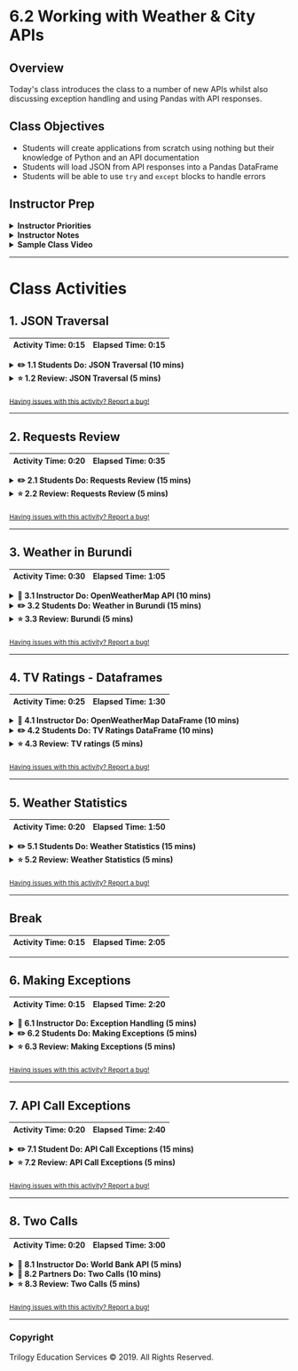 # 6.2 Working with Weather & City APIs

## Overview

Today's class introduces the class to a number of new APIs whilst also discussing exception handling and using Pandas with API responses.

## Class Objectives

* Students will create applications from scratch using nothing but their knowledge of Python and an API documentation
* Students will load JSON from API responses into a Pandas DataFrame
* Students will be able to use `try` and `except` blocks to handle errors

## Instructor Prep

<details>
    <summary><strong>Instructor Priorities</strong></summary>

* Students should be able to familiarize themselves with API documentation effectively.

* Students should be able to use data from the OpenWeatherMap and World Bank APIs.

* Students should be able to load JSON from API responses into a Pandas DataFrame.

* Students should be able to use `try`/`except` blocks to handle exceptions.

</details>

<details>
    <summary><strong>Instructor Notes</strong></summary>

* The website used in the second student activity (Students Do: Requests Review) is an interactive one and the data can be edited by anyone. Prior to class, be sure to visit [http://nyt-mongo-scraper.herokuapp.com/](http://nyt-mongo-scraper.herokuapp.com/), click "Scrape New Articles!", then click "Save Article" for each one that appears below.

* Please reference our [Student FAQ](../../../05-Instructor-Resources/README.md#unit-06-python-APIs) for answers to questions frequently asked by students of this program. If you have any recommendations for additional questions, feel free to log an issue or a pull request with your desired additions.

* Have your TAs refer to the [6.2 Time Tracker](TimeTracker.xlsx) to remain on track.

</details>

<details>
    <summary><strong>Sample Class Video</strong></summary>

* To view an example class lecture visit (Note: video may not reflect latest lesson plan): [Class Video](https://codingbootcamp.hosted.panopto.com/Panopto/Pages/Viewer.aspx?id=e8aabdaf-e74e-4f9c-b851-aa4f0187f90c)

</details>

- - -

# Class Activities

## 1. JSON Traversal

| Activity Time:       0:15 |  Elapsed Time:      0:15  |
|---------------------------|---------------------------|

<details>
    <summary><strong>✏️ 1.1 Students Do: JSON Traversal (10 mins)</strong></summary>

* **Files:**

  * [youtube_response.json](Activities/01-Stu_JSONTraversalReview/Resources/youtube_response.json)

  * [Stu_JSON_Traversal.ipynb](Activities/01-Stu_JSONTraversalReview/Unsolved/Stu_JSON_Traversal.ipynb)

* **Instructions:** [README.md](Activities/01-Stu_JSONTraversalReview/README.md)

* Open the [slideshow](https://docs.google.com/presentation/d/1oIKNTLRt06zkHrXrFyNGr9ICnl3-DrJhrgkEmINPTa4) and use slides 1-5 to introduce the class to the first activity.

* Welcome the students to class and explain that today we will be expanding our API querying abilities.

  * Today's class will focus on making our get requests more robust. We will also explore different methods of storing and analyzing our API responses.

* Explain that today's class will begin with a short review of what was covered during the previous lesson. In this activity, students will be traversing a JSON file using their knowledge of Python.

* Open [01-Stu_JSONTraversalReview/youtube_response.json](Activities/01-Stu_JSONTraversalReview/Resources/youtube_response.json) with a text editor to show the class what JSON file they will be working with.

  ![JSON Traversal - YouTube Response](Images/01-JSONReview_JSON.png)

</details>

<details>
    <summary><strong>⭐ 1.2 Review: JSON Traversal (5 mins)</strong></summary>

* Open up [Stu_JSON_Traversal.ipynb](Activities/01-Stu_JSONTraversalReview/Solved/Stu_JSON_Traversal.ipynb) in Jupyter Notebook and run through the code with the class line-by-line, making certain to hit upon the following points.

  * Emphasize that the best way to solve problems like this one is to inspect the JSON manually and pull it apart once its structure is clear.

  * Point out that this activity introduces no new techniques other than importing external JSON files. This challenge merely requires students to carefully read the JSON as they write their scripts.

    ![JSON Traversal Code](Images/01-JSONReview_Code.png)

</details>

<sub>[Having issues with this activity? Report a bug!](https://bit.ly/3dOO0fV)</sub>

- - -

## 2. Requests Review

| Activity Time:       0:20 |  Elapsed Time:      0:35  |
|---------------------------|---------------------------|

<details>
    <summary><strong>✏️ 2.1 Students Do: Requests Review (15 mins)</strong></summary>

* **File:** [Stu_RequestReview.ipynb](Activities/02-Stu_RequestReview/Unsolved/Stu_RequestReview.ipynb)

* **Instructions:** [README.md](Activities/02-Stu_RequestReview/README.md)

* Explain that students have one more review before they dive into the bulk of the day's lesson. For this activity, students will be making an API call to a NYT scraper and printing out data from the response.

* Open [Stu_RequestReview.ipynb](Activities/02-Stu_RequestReview/Solved/Stu_RequestReview.ipynb) in Jupyter Notebook and run the code or simply show students the below image to show students what they will be attempting to create.

  ![Requests Review - Output](Images/02-RequestsReview_Output.png)

* Open the [slideshow](https://docs.google.com/presentation/d/1oIKNTLRt06zkHrXrFyNGr9ICnl3-DrJhrgkEmINPTa4) and use slide 6-8 to display the instructions.

</details>

<details>
    <summary><strong>⭐ 2.2 Review: Requests Review (5 mins)</strong></summary>

* Open up [Stu_RequestReview.ipynb](Activities/02-Stu_RequestReview/Solved/Stu_RequestReview.ipynb) with Jupyter Notebook and run through the code with the class line-by-line, asking different students how they implemented each task in the instructions.

  * Make sure to point out how the first and last responses are being printed to the screen. The index of `[0]` will always contain the first value of a list and the index of `[-1]` will always contain the last.

  * In order to collect the length of the list, simply use the `len()` function and pass the list in as the sole parameter.

    ![Requests Review - Code](Images/02-RequestsReview_Code.png)

</details>

<sub>[Having issues with this activity? Report a bug!](https://bit.ly/2V2DedA)</sub>

- - -

## 3. Weather in Burundi

| Activity Time:       0:30 |  Elapsed Time:      1:05  |
|---------------------------|---------------------------|

<details>
    <summary><strong>📣 3.1 Instructor Do: OpenWeatherMap API (10 mins)</strong></summary>

* Open the [slideshow](https://docs.google.com/presentation/d/1oIKNTLRt06zkHrXrFyNGr9ICnl3-DrJhrgkEmINPTa4)  and use slides 9-12 to accompany the beginning of this demonstration.

* Explain that the next API students will work with is the [OpenWeatherMap API](https://openweathermap.org/api), which provides various sorts of meteorological data for developers to use.

* Explain that, like the New York Times API, the OpenWeatherMap API requires users to [register](https://home.openweathermap.org/users/sign_up) for an API key.

  * Briefly walk students through the [sign-up](https://home.openweathermap.org/users/sign_up) steps and make sure everyone has their API key in-hand before moving on to the demonstration.

  ![Getting an API Key is Easy](Images/03-OpenWeather_Signup.png)

* Remind students that it is good practice to use `config.py` file to shield their api_keys from others' view.

* Point out that the workflow for OpenWeatherAPI functions the same as the other APIs we have previously covered.

* Open [Ins_OpenWeatherRequest.ipynb](Activities/03-Ins_OpenWeatherRequest/Solved/Ins_OpenWeatherRequest.ipynb) with Jupyter Notebook to show students what the application does.

  ![OpenWeather - Output](Images/03-OpenWeather_Output.png)

* Ask a student to explain what the question mark in the URL indicates before explaining how the question mark represents the beginning of the query string.

* Ask a student to explain what they think the query URLs is requesting before discussion how the `q` parameter allows the application to search for weather by city name in English.

* Ask a student to explain the logic of the rest of the file and then explain how the rest of the file simply sends a GET request to the query url, converts the response to JSON, and prints the result.

  ![OpenWeather - Code](Images/03-OpenWeather_Code.png)

</details>

<details>
    <summary><strong>✏️ 3.2 Students Do: Weather in Burundi (15 mins)</strong></summary>

* **File:** [Stu_Burundi.ipynb](Activities/04-Stu_BurundiWeatherApp/Unsolved/Stu_Burundi.ipynb)

* **Instructions:** [README.md](Activities/04-Stu_BurundiWeatherApp/README.md)

* The class will now work with the OpenWeather API and create an application which provides the user with the current temperature in the largest city of Burundi.

* Before students complete the next activity, show them the following image or [Stu_Burundi.ipynb](Activities/04-Stu_BurundiWeatherApp/Solved/Stu_Burundi.ipynb) in Jupyter Notebook so that students understand the expected output.

  ![Stu_Burundi Output](Images/04-Burundi_Output.png)

* Open the [slideshow](https://docs.google.com/presentation/d/1oIKNTLRt06zkHrXrFyNGr9ICnl3-DrJhrgkEmINPTa4) and use slide 13-15 to display the instructions.

</details>

<details>
    <summary><strong>⭐ 3.3 Review: Burundi  (5 mins)</strong></summary>

* Open up [Stu_Burundi.ipynb](Activities/04-Stu_BurundiWeatherApp/Solved/Stu_Burundi.ipynb) in Jupyter Notebook and run through the code with the class line-by-line asking different students how they implemented each task in the instructions.

* Try to focus in upon the following points:

  * When building the query URL, remind students that this is the most important piece of making an API call as it determines what information will be returned by the request.

  * The `units` query parameter: Remind students that they simply need to dig through documentation to find "options" like this. Encourage them to spend a lot of time reading the documentation of an API before writing code as this will save them time.

    ![Burundi Code](Images/04-Burundi_Code.png)

  * Ask students to offer explanations of how they solved the bonus.

</details>

<sub>[Having issues with this activity? Report a bug!](https://bit.ly/2UG9DYt)</sub>

- - -

## 4. TV Ratings - Dataframes

| Activity Time:       0:25 |  Elapsed Time:      1:30  |
|---------------------------|---------------------------|

<details>
    <summary><strong>📣 4.1 Instructor Do: OpenWeatherMap DataFrame (10 mins)</strong></summary>

* Open the [slideshow](https://docs.google.com/presentation/d/1oIKNTLRt06zkHrXrFyNGr9ICnl3-DrJhrgkEmINPTa4)  and use slides 16-19 to accompany the beginning of this demonstration.

* Point out to  students that they are not limited to analyzing API responses manually.

  * By working with API responses in JSON objects, we can easily import these objects into pandas.

  * Pandas allows us  to manipulate the large amounts of data returned by APIs in bulk.

* Remind students that if we use lists to store all of our metrics of interest, we can convert a list of lists into a pandas DataFrame

* Point out once the data is stored in a pandas DataFrame, we can analyze, summarize or plot using our favorite Python libraries.

* Open [Ins_OpenWeatherDataFrame.ipynb](Activities/05-Ins_OpenWeatherDataFrame/Solved/Ins_OpenWeatherDataFrame.ipynb) within Jupyter Notebook in order to show students how pandas can be used to organize/manipulate the data retrieved from an API.

  * Point out that the beginning of this script is no different from before where the configuration information is set and stored.

* Explain that it might be interesting to look at how the temperature in a country changes based upon its latitude.

* Refer to the [OpenWeatherMap API documentation](https://openweathermap.org/current#data) or [sample response](http://samples.openweathermap.org/data/2.5/find?q=London&appid=b6907d289e10d714a6e88b30761fae22) and point out that our responses have both these pieces of data stored within them.

* Explain that a for loop is used to send a request to the Weather API for each city stored within the `cities` list, and then the desired data is appended to respective lists.

  ![OpenWeather Data Collection](Images/05-OpenWeatherDataFrame_Collection.png)

* Since the application has now collected data on each of the cities desired, a dictionary can be created in order to use a Pandas DataFrame to house this data.

    ![OpenWeather Data Creation](Images/05-OpenWeatherDataFrame_Creation.png)

* Point out that the rest is simple matplotlib. Simply call `scatter()` on the DataFrame to create a scatter plot of the temperatures versus the latitudes.

    ![OpenWeather Plot](Images/05-OpenWeather_Plot.png)

</details>

<details>
    <summary><strong>✏️ 4.2 Students Do: TV Ratings DataFrame (10 mins)</strong></summary>

* **File:** [Stu_TVRatings.ipynb](Activities/06-Stu_TVRatingsDataFrame/Unsolved/Stu_TVRatings.ipynb)

* **Instructions:** [README.md](Activities/06-Stu_TVRatingsDataFrame/README.md)

* The class will now take some time to create an application that reads in a list of TV shows, makes multiple requests from an API to retrieve rating information, creates a pandas dataframe, and visually displays the data.

* Open the [slideshow](https://docs.google.com/presentation/d/1oIKNTLRt06zkHrXrFyNGr9ICnl3-DrJhrgkEmINPTa4) and use slide 20-21 to display the instructions and sample output.

* Before students complete [Stu_TVRatings.ipynb](Activities/06-Stu_TVRatingsDataFrame/Unsolved/Stu_TVRatings.ipynb) explain to them that they will be using the [TVmaze API Show Search Endpoint](https://www.tvmaze.com/api#show-search) to iterate through a list of TV shows.

  ![TV Ratings Output](Images/06-TVRatingsOutput.png)

</details>

<details>
    <summary><strong>⭐ 4.3 Review: TV ratings (5 mins)</strong></summary>

* Open up [Stu_TVRatings.ipynb](Activities/06-Stu_TVRatingsDataFrame/Solved/Stu_TVRatings.ipynb)with Jupyter Notebook and run through the code with the class line-by-line, making certain to discuss the following points.

  * Ask students how data was isolated from each response and loaded it into a Pandas DataFrame.

  * For students who made their own list of TV shows, ask if any requests returned no results thereby causing an error.  This discussion might be a nice lead into the next activity on exception handling.

  * Review how to create a bar chart using matplotlib.

    ![TV Ratings - Code](Images/06-TVRatings_Code.png)

</details>

<sub>[Having issues with this activity? Report a bug!](https://bit.ly/2X1FCUe)</sub>

- - -

## 5. Weather Statistics

| Activity Time:       0:20 |  Elapsed Time:      1:50  |
|---------------------------|---------------------------|

<details>
    <summary><strong>✏️ 5.1 Students Do: Weather Statistics (15 mins)</strong></summary>

* **Files:** [weather_stats.ipynb](Activities/07-Stu_Weather_Stats/Unsolved/weather_stats.ipynb)

* **Instructions:** [README.md](Activities/07-Stu_Weather_Stats/README.md)

* The class will now generate a regression model on a dataset from the Open Weather API to predict the temperature of a city.

* Open the [slideshow](https://docs.google.com/presentation/d/1oIKNTLRt06zkHrXrFyNGr9ICnl3-DrJhrgkEmINPTa4) and use slide 23-25 to display the instructions.

</details>

<details>
    <summary><strong>⭐ 5.2 Review: Weather Statistics (5 mins)</strong></summary>

* **Files:**

  * [weather_stats.ipynb](Activities/07-Stu_Weather_Stats/Solved/weather_stats.ipynb)

* Open the solution and go over the code. Explain that the code used to place the API call and to create the DataFrame is identical to the code from a previous activity.

  ```python
  cities = ["Paris", "London", "Oslo", "Beijing", "Mumbai", "Manila", "New York", "Seattle", "Dallas", "Taiwan"]

  # set up lists to hold response info
  lat = []
  temp = []

  # Loop through the list of cities and perform a request for data on each
  for city in cities:
      response = requests.get(query_url + city).json()
      lat.append(response['coord']['lat'])
      temp.append(response['main']['temp'])

  print(f"The latitude information received is: {lat}")
  print(f"The temperature information received is: {temp}")
  ```

  ```python
  # create a data frame from cities, lat, and temp
  weather_dict = {
      "city": cities,
      "lat": lat,
      "temp": temp
  }
  weather_data = pd.DataFrame(weather_dict)
  weather_data
  ```

* Next, move on to how to create a scatter plot from the data and explain:

  * `weather_data['lat']` stores the x values while `weather_data['tmp']` stores the y values.

  * A scatter plot is created based on those values.

* After creating the scatter plot explain to students they will need perform linear regression and plot the line. Explain:

  * The scipy stats library is used to perform linear regression and get `slope`, `intercept`, `rvalue`, `pvalue`, and `stderr`

  ```python
  # Perform a linear regression on latitude vs. temperature
  (slope, intercept, rvalue, pvalue, stderr) = stats.linregress(x_values, y_values)

  # Get regression values
  regress_values = x_values * slope + intercept
  print(regress_values)
  ```

  * A line equation using the resulting values is created.

  * A new scatter plot is created, this time with a regression line.

  ```python
  # Create Plot
  plt.scatter(x_values,y_values)
  plt.plot(x_values,regress_values,"r-")

  # Label plot and annotate the line equation
  plt.xlabel('Latitude')
  plt.ylabel('Temperature')
  plt.annotate(line_eq,(20,15),fontsize=15,color="red")

  # Print r-value
  print(f"The r-value is: {rvalue}")

  # Show plot
  plt.show()
  ```

* Now that we have an equation for linear regression, temperature for Florence can be predicted. Explain:

  * The latitude of Florence can be plugged into the regression line to predict the city's temperature.

  ```python
  # Calculate the temperature for Florence at 34.8
  florence_lat = 34.8
  florence_predicted_temp = round(vc_slope * florence_lat + vc_int,2)

  print(f"The Predicted temperature for Florence will be {florence_predicted_temp}.")
  ```

  * Finally, a call is made to the API to find out the actual current temperature.

</details>

<sub>[Having issues with this activity? Report a bug!](https://bit.ly/2UXg5ZN)</sub>

- - -

## Break

| Activity Time:       0:15 |  Elapsed Time:      2:05  |
|---------------------------|---------------------------|

- - -

## 6. Making Exceptions

| Activity Time:       0:15 |  Elapsed Time:      2:20  |
|---------------------------|---------------------------|

<details>
    <summary><strong>📣 6.1 Instructor Do: Exception Handling (5 mins)</strong></summary>

* Open the [slideshow](https://docs.google.com/presentation/d/1oIKNTLRt06zkHrXrFyNGr9ICnl3-DrJhrgkEmINPTa4)  and use slides 27-31 to accompany the beginning of this demonstration.

* Point out that the OpenWeatherMap API is robust enough that it responded with every piece of information. There were no missing values.

  * Not every API is as solid as the OpenWeatherMap API, however, and sometimes responses will not contain all of the requested data.

* Ask a student to explain what would happen if an application tried to look up a key within a dictionary that doesn't exist.

  * If a simple key lookup is performed - such as `data["temp"]` - and the `"temp"` key doesn't exist, Python will throw an exception and terminate the program.

* Explain that this behavior makes sense in a basic application or script because the program may have incorrect/missing inputs.

  * However when it comes to databases and API requests, missing values are very common. In these cases, our applications and scripts that use API calls are at risk of terminating prematurely.

* Point out it does not make sense for an application to terminate itself just because a dictionary key doesn't exist. It would be much better to simply deal with the error than crash the app.

  * Dealing with these kinds of errors is called exception handling and thankfully Python has built-in tools to resolve these errors, a process called exception handling.

* Open [Ins_Exception.ipynb](Activities/08-Ins_ExceptionHandling/Solved/Ins_Exception.ipynb) within Jupyter Notebook to show how an exception error can be created.

  * Point out that the `students` dictionary does not have a key for `"Jezebel"`. When the application tries to print `students["Jezebel"]`, Python will complain that the key doesn't exist.

  * Run the code within the terminal to demonstrate the error.

    ![Exception Error](Images/07-Exception_Error.png)

* Open [Ins_ExceptionHandling.ipynb](Activities/08-Ins_ExceptionHandling/Solved/Ins_ExceptionHandling.ipynb) within Jupyter Notebook to show the class how to handle exception errors.

  * Before discussing the code in detail, simply point out the `try`/`except` keywords to the class. Briefly explain that these keywords let the application recover from errors like the one that killed the program before.

  * Run the file to demonstrate that the final print statement executes, even though the `students["Jezebel"]` line throws an exception.

    ![Exception Error Handling](Images/07-Exception_DealtWith.png)

  * Explain that `try` and `except` statements, like `for` and `if` statements, create new indented blocks.

  * Python will try to run code in the `try` block, but if an exception arises, Python will then run the code inside the `except` block.

    ![Exception Handling Code](Images/07-Exception_Code.png)

* Take a moment to emphasize how powerful this is. try/except allows programmers to anticipate and recover from errors.

* Although optional, it is generally best practice to specify the precise errors to handle.

  * In cases where the programmer wants to handle a particular error in a particular fashion, specifying the exception type is best practice.

  * Especially in cases where a programmer wants to intercept any error — like for logging purposes — it is fine to catch a general exception.

* Students will know what exceptions to handle because the name of the exception that killed the program will be printed to the command line.

</details>

<details>
    <summary><strong>✏️ 6.2 Students Do: Making Exceptions (5 mins)</strong></summary>

* **File:** [Stu_MakingExceptions.ipynb](Activities/09-Stu_MakingExceptions/Unsolved/Stu_MakingExceptions.ipynb)

* **Instructions:** [README.md](Activities/09-Stu_MakingExceptions/README.md)

* Students will create an application that, through `try` and `except`, resolves a number of errors.

* Open the [slideshow](https://docs.google.com/presentation/d/1oIKNTLRt06zkHrXrFyNGr9ICnl3-DrJhrgkEmINPTa4) and use slide 32-34 to display the instructions.

* Explain that students will need to get the final line of the script to print without changing the problem code in the file.

  ![Making Exceptions - Output](Images/08-MakingExceptions_Output.png)

</details>

<details>
    <summary><strong>⭐ 6.3 Review: Making Exceptions (5 mins)</strong></summary>

* Open up [Stu_MakingExceptions.ipynb](Activities/09-Stu_MakingExceptions/Solved/Stu_MakingExceptions.ipynb) within Jupyter Notebook and run through the code with the class line-by-line. If there is enough time wrap each "problem line" within the appropriate `try`/`except` block live to demonstrate the workflow for identifying which exceptions to use in the `except` clause.

* Discuss the following points:

  * All the `print` statements are placed under `try` blocks.

  * Specific error types are placed in the `except` block.

  * A `print` statement is added to log when an error occurs.

  * This allows programmers to log certain errors if they occurred.

    ![Making Exceptions - Code](Images/08-MakingExceptions_Code.png)

* Explain that it is good practice to wrap dictionary accesses to responses from API calls in `try`/`except` blocks, just in case not all responses have the desired key.

</details>

<sub>[Having issues with this activity? Report a bug!](https://bit.ly/2R7STXF)</sub>

- - -

## 7. API Call Exceptions

| Activity Time:       0:20 |  Elapsed Time:      2:40  |
|---------------------------|---------------------------|

<details>
    <summary><strong>✏️ 7.1 Student Do: API Call Exceptions (15 mins)</strong></summary>

* **Files:** [api_exceptions.ipnyb](Activities/10-Stu_API_Exceptions/Unsolved/api_exceptions.ipynb)

* **Instructions:** [README.md](Activities/10-Stu_API_Exceptions/README.md)

* In this activity, students will implement try/except as they make API calls to narrow down a list of fictional characters to include only characters from Star Wars.

* Open the [slideshow](https://docs.google.com/presentation/d/1oIKNTLRt06zkHrXrFyNGr9ICnl3-DrJhrgkEmINPTa4) and use slides 35-37 to display the instructions.

</details>

<details>
    <summary><strong>⭐ 7.2 Review: API Call Exceptions (5 mins)</strong></summary>

* **Files:** [api_exceptions.ipnyb](Activities/10-Stu_API_Exceptions/Solved/api_exceptions.ipynb)

* Open up `api_exceptions.ipnyb` in a notebook. Go through the code explain that the solution should:

  * Loop through each character in the list.

  * Make an API call for each character by appending the character to the URL.

  ```python
  # Create search query, make request and store in json
  query = url + character
  response = requests.get(query)
  response_json = response.json()
  ```

  * Use `try` to attempt to retrieve the height and mass of the character.

  ```python
    try:
        height.append(response_json['results'][0]['height'])
        mass.append(response_json['results'][0]['mass'])
        starwars_characters.append(character)
        print(f"{character} found! Appending stats")
  ```

  * Use `except` to `pass` on characters that would return an error because they do not exist in the Star Wars Universe.

  ```python
  # Handle exceptions for character that not available in the Star Wars API
      except:
          # Append null values
          print("Character not found")
          pass
  ```

  * Store the results in a DataFrame.

</details>

<sub>[Having issues with this activity? Report a bug!](https://bit.ly/2x0x7OC)</sub>

- - -

## 8. Two Calls

| Activity Time:       0:20 |  Elapsed Time:      3:00  |
|---------------------------|---------------------------|

<details>
    <summary><strong>📣 8.1 Instructor Do: World Bank API (5 mins)</strong></summary>

* Open the [slideshow](https://docs.google.com/presentation/d/1oIKNTLRt06zkHrXrFyNGr9ICnl3-DrJhrgkEmINPTa4)  and use slides 38-40 to accompany the beginning of this demonstration.

* Explain that the next couple of activities will further familiarize students with APIs and reading complex documentation.

* Navigate to the [World Bank API](https://datahelpdesk.worldbank.org/knowledgebase/topics/125589-developer-information) website and explain that the World Bank API provides data on variety of topics including lending types, income levels, and much more.

* Open the [Basic Call Structure](https://datahelpdesk.worldbank.org/knowledgebase/articles/898581-api-basic-call-structure) link and explain the documentation's notes on argument-based vs URL-based queries.

  ![Query String vs REST-Style API Calls](Images/11-WorldBank_Docs.png)

  * Argument-based query strings are what the class has been working with thus far today whilst REST based API calls are more like those students utilized during the first class.  Argument-based queries are far more common than url-based queries.

* Open [Ins_WorldBankAPI.ipynb](Activities/11-Ins_WorldBankAPI/Solved/Ins_WorldBankAPI.ipynb) within Jupyter Notebook, running the code once before discussing the application with students line-by-line.

  * Since there is no wrapper installed for this API, the class will have to interface with it directly.

    ![World Bank - Querying](Images/11-WorldBank_Query.png)

* Navigate back to the [top-level documentation page](https://datahelpdesk.worldbank.org/knowledgebase/topics/125589-developer-information) and explain that the other links contain similar documentation for more specific query types.

</details>

<details>
    <summary><strong>👥 8.2 Partners Do: Two Calls (10 mins)</strong></summary>

* **File:** [Stu_TwoCalls.ipynb](Activities/12-Stu_TwoCalls/Unsolved/Stu_TwoCalls.ipynb)

* **Instructions:** [12-Stu_TwoCalls/README.md](Activities/12-Stu_TwoCalls/README.md)

* For this activity, students will be utilizing the World Bank API to make two API calls in sequence. The second API call depends on the response of the first.

* Before slacking students the instructions for [Stu_TwoCalls.ipynb](Activities/12-Stu_TwoCalls/Solved/Stu_TwoCalls.ipynb) show them the following [output](Images/12-TwoCalls_Output.png) so they can see what kid of application they will be creating.

  ![Two Calls - Output](Images/12-TwoCalls_Output.png)

* Open the [slideshow](https://docs.google.com/presentation/d/1oIKNTLRt06zkHrXrFyNGr9ICnl3-DrJhrgkEmINPTa4) and use slide 41-43 to display the instructions and sample output.

</details>

<details>
    <summary><strong>⭐ 8.3 Review: Two Calls (5 mins)</strong></summary>

* Open up [12-Stu_Stu_TwoCalls](Activities/12-Stu_TwoCalls/Solved/Stu_TwoCalls.ipynb) within Jupyter Notebook and run through the code with the class line-by-line by having them describe the application.

  * Ask a student to explain how they retrieved the list of lending types.

  * Ask a student to explain how they got a count of how many countries of each lending type the World Bank API has on record.

    ![Two Calls - Code](Images/12-TwoCalls_Code.png)

</details>

<sub>[Having issues with this activity? Report a bug!](https://bit.ly/2R3XUjY)</sub>

- - -

### Copyright

Trilogy Education Services © 2019. All Rights Reserved.
